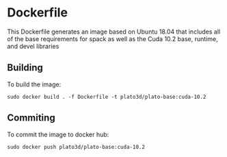 # Dockerfile
This Dockerfile generates an image based on Ubuntu 18.04 that includes all of the base requirements for spack as well as the Cuda 10.2 base, runtime, and devel libraries

## Building
To build the image:

```shell
sudo docker build . -f Dockerfile -t plato3d/plato-base:cuda-10.2
```

## Commiting
To commit the image to docker hub:
```shell
sudo docker push plato3d/plato-base:cuda-10.2
```
